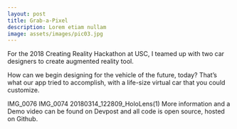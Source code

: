 ```yaml
---
layout: post
title: Grab-a-Pixel
description: Lorem etiam nullam
image: assets/images/pic03.jpg
---
```


For the 2018 Creating Reality Hackathon at USC, I teamed up with two car designers to create augmented reality tool.

How can we begin designing for the vehicle of the future, today? That’s what our app tried to accomplish, with a life-size virtual car that you could customize.

 

 IMG_0076 IMG_0074
 20180314_122809_HoloLens(1)
More information and a Demo video can be found on Devpost and all code is open source, hosted on Github.
